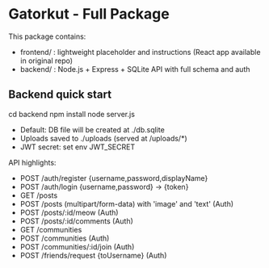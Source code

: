 
# Gatorkut - Full Package

This package contains:
- frontend/ : lightweight placeholder and instructions (React app available in original repo)
- backend/ : Node.js + Express + SQLite API with full schema and auth

## Backend quick start

cd backend
npm install
node server.js

- Default: DB file will be created at ./db.sqlite
- Uploads saved to ./uploads (served at /uploads/*)
- JWT secret: set env JWT_SECRET

API highlights:
- POST /auth/register {username,password,displayName}
- POST /auth/login {username,password} -> {token}
- GET /posts
- POST /posts (multipart/form-data) with 'image' and 'text' (Auth)
- POST /posts/:id/meow (Auth)
- POST /posts/:id/comments (Auth)
- GET /communities
- POST /communities (Auth)
- POST /communities/:id/join (Auth)
- POST /friends/request {toUsername} (Auth)
